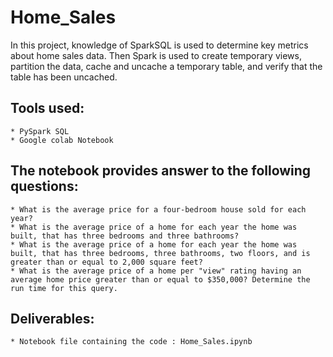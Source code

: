 # Home_Sales

In this project, knowledge of SparkSQL is used to determine key metrics about home sales data. Then Spark is used to create temporary views, partition the data, cache and uncache a temporary table, and verify that the table has been uncached.

## Tools used: 
    * PySpark SQL
    * Google colab Notebook

## The notebook provides answer to the following questions:
    * What is the average price for a four-bedroom house sold for each year? 
    * What is the average price of a home for each year the home was built, that has three bedrooms and three bathrooms? 
    * What is the average price of a home for each year the home was built, that has three bedrooms, three bathrooms, two floors, and is greater than or equal to 2,000 square feet? 
    * What is the average price of a home per "view" rating having an average home price greater than or equal to $350,000? Determine the run time for this query.

## Deliverables: 
    * Notebook file containing the code : Home_Sales.ipynb